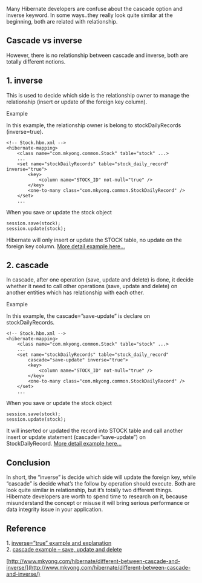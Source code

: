 Many Hibernate developers are confuse about the cascade option and inverse keyword. In some ways..they really look quite similar at the beginning, both are related with relationship.

## Cascade vs inverse

However, there is no relationship between cascade and inverse, both are totally different notions.

## 1\. inverse

This is used to decide which side is the relationship owner to manage the relationship (insert or update of the foreign key column).

Example

In this example, the relationship owner is belong to stockDailyRecords (inverse=true).

    <!-- Stock.hbm.xml -->
    <hibernate-mapping>
        <class name="com.mkyong.common.Stock" table="stock" ...>
        ...
        <set name="stockDailyRecords" table="stock_daily_record" inverse="true">
            <key>
                <column name="STOCK_ID" not-null="true" />
            </key>
            <one-to-many class="com.mkyong.common.StockDailyRecord" />
        </set>
        ...

When you save or update the stock object

    session.save(stock);
    session.update(stock);

Hibernate will only insert or update the STOCK table, no update on the foreign key column. [More detail example here…](http://www.mkyong.com/hibernate/inverse-true-example-and-explanation/)

## 2\. cascade

In cascade, after one operation (save, update and delete) is done, it decide whether it need to call other operations (save, update and delete) on another entities which has relationship with each other.

Example

In this example, the cascade=”save-update” is declare on stockDailyRecords.

    <!-- Stock.hbm.xml -->
    <hibernate-mapping>
        <class name="com.mkyong.common.Stock" table="stock" ...>
        ...
        <set name="stockDailyRecords" table="stock_daily_record"
            cascade="save-update" inverse="true">
            <key>
                <column name="STOCK_ID" not-null="true" />
            </key>
            <one-to-many class="com.mkyong.common.StockDailyRecord" />
        </set>
        ...

When you save or update the stock object

    session.save(stock);
    session.update(stock);

It will inserted or updated the record into STOCK table and call another insert or update statement (cascade=”save-update”) on StockDailyRecord. [More detail example here…](http://www.mkyong.com/hibernate/hibernate-cascade-example-save-update-delete-and-delete-orphan/)

## Conclusion

In short, the “inverse” is decide which side will update the foreign key, while “cascade” is decide what’s the follow by operation should execute. Both are look quite similar in relationship, but it’s totally two different things. Hibernate developers are worth to spend time to research on it, because misunderstand the concept or misuse it will bring serious performance or data integrity issue in your application.

## Reference

1. [inverse=”true” example and explanation](http://www.mkyong.com/hibernate/inverse-true-example-and-explanation/)  
2. [cascade example – save, update and delete](http://www.mkyong.com/hibernate/hibernate-cascade-example-save-update-delete-and-delete-orphan/)

[http://www.mkyong.com/hibernate/different-between-cascade-and-inverse/](http://www.mkyong.com/hibernate/different-between-cascade-and-inverse/)
